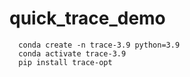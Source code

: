 # quick_trace_demo

```
  conda create -n trace-3.9 python=3.9
  conda activate trace-3.9
  pip install trace-opt
```
